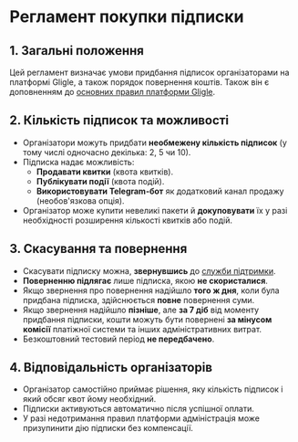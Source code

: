 # Регламент покупки підписки

## 1. Загальні положення
Цей регламент визначає умови придбання підписок організаторами на платформі Gligle, а також порядок повернення коштів.
Також він є доповненням до [основних правил платформи Gligle](/docs/legal/general-rules.md).

## 2. Кількість підписок та можливості
- Організатори можуть придбати **необмежену кількість підписок** (у тому числі одночасно декілька: 2, 5 чи 10).
- Підписка надає можливість:
    - **Продавати квитки** (квота квитків).
    - **Публікувати події** (квота подій).
    - **Використовувати Telegram-бот** як додатковий канал продажу (необов'язкова опція).
- Організатор може купити невеликі пакети й **докуповувати** їх у разі необхідності розширення кількості квитків або подій.

## 3. Скасування та повернення
- Скасувати підписку можна, **звернувшись** до [служби підтримки](/docs/organizer/support).
- **Поверненню підлягає** лише підписка, якою **не скористалися**.
- Якщо звернення про повернення надійшло **того ж дня**, коли була придбана підписка, здійснюється **повне** повернення суми.
- Якщо звернення надійшло **пізніше**, але **за 7 діб** від моменту придбання підписки, кошти можуть бути повернені **за мінусом комісії** платіжної системи та інших адміністративних витрат.
- Безкоштовний тестовий період **не передбачено**.

## 4. Відповідальність організаторів
- Організатор самостійно приймає рішення, яку кількість підписок і який обсяг квот йому необхідний.
- Підписки активуються автоматично після успішної оплати.
- У разі недотримання правил платформи адміністрація може призупинити дію підписки без компенсації.
